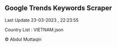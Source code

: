 

## Google Trends Keywords Scraper 
 
Last Update 23-03-2023 , 22:23:55

Country List :
VIETNAM.json



© Abdul Muttaqin 
